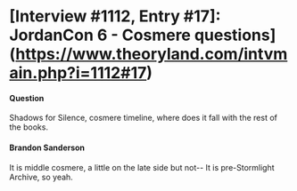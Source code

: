 # [Interview #1112, Entry #17]: JordanCon 6 - Cosmere questions](https://www.theoryland.com/intvmain.php?i=1112#17)

#### Question

Shadows for Silence, cosmere timeline, where does it fall with the rest of the books.

#### Brandon Sanderson

It is middle cosmere, a little on the late side but not-- It is pre-Stormlight Archive, so yeah.

